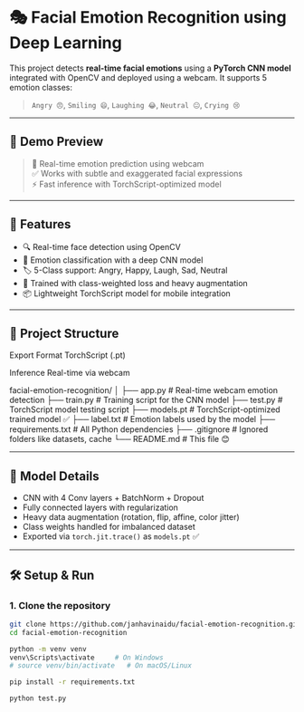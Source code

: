 
# 🎭 Facial Emotion Recognition using Deep Learning

This project detects **real-time facial emotions** using a **PyTorch CNN model** integrated with OpenCV and deployed using a webcam. It supports 5 emotion classes:

> `Angry 😠`, `Smiling 😄`, `Laughing 😂`, `Neutral 😐`, `Crying 😢`

---

## 📸 Demo Preview

> 🎥 Real-time emotion prediction using webcam  
> ✅ Works with subtle and exaggerated facial expressions  
> ⚡ Fast inference with TorchScript-optimized model

---

## 🚀 Features

- 🔍 Real-time face detection using OpenCV
- 🧠 Emotion classification with a deep CNN model
- 🏷️ 5-Class support: Angry, Happy, Laugh, Sad, Neutral
- 🎯 Trained with class-weighted loss and heavy augmentation
- 📦 Lightweight TorchScript model for mobile integration

---

## 📁 Project Structure


Export Format	TorchScript (.pt)


Inference	Real-time via webcam

facial-emotion-recognition/
│
├── app.py # Real-time webcam emotion detection
├── train.py # Training script for the CNN model
├── test.py # TorchScript model testing script
├── models.pt # TorchScript-optimized trained model ✅
├── label.txt # Emotion labels used by the model
├── requirements.txt # All Python dependencies
├── .gitignore # Ignored folders like datasets, cache
└── README.md # This file 😊


---

## 🧠 Model Details

- CNN with 4 Conv layers + BatchNorm + Dropout
- Fully connected layers with regularization
- Heavy data augmentation (rotation, flip, affine, color jitter)
- Class weights handled for imbalanced dataset
- Exported via `torch.jit.trace()` as `models.pt` ✅

---

## 🛠️ Setup & Run

### 1. Clone the repository

```bash
git clone https://github.com/janhavinaidu/facial-emotion-recognition.git
cd facial-emotion-recognition

python -m venv venv
venv\Scripts\activate     # On Windows
# source venv/bin/activate   # On macOS/Linux

pip install -r requirements.txt

python test.py


